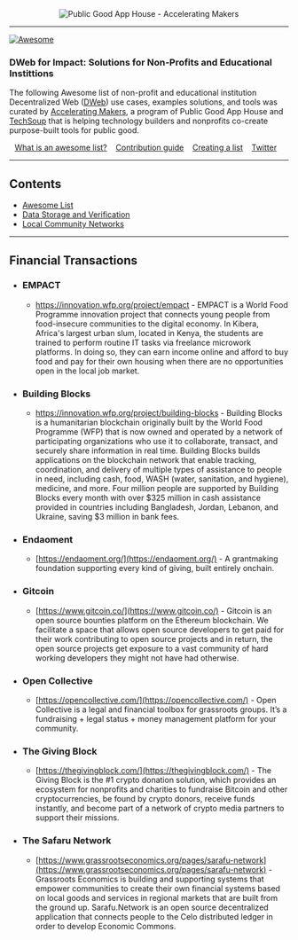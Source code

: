 <div align="center">
	<img src="media/Accel-Makers-Notion-Banner2.png" alt="Public Good App House - Accelerating Makers">
</div>

---

[![Awesome](https://awesome.re/badge.svg)](https://awesome.re)

### DWeb for Impact: Solutions for Non-Profits and Educational Instittions

The following Awesome list of non-profit and educational institution Decentralized Web ([DWeb](https://wiki.mozilla.org/Dweb)) use cases, examples solutions, and tools was curated by [Accelerating Makers](https://acceleratingmakers.publicgoodapphouse.org/), a program of Public Good App House and [TechSoup](https://www.techsoup.org/) that is helping technology builders and nonprofits co-create purpose-built tools for public good.

<p align="center">
	<a href="awesome.md">What is an awesome list?</a>&nbsp;&nbsp;&nbsp;
	<a href="contributing.md">Contribution guide</a>&nbsp;&nbsp;&nbsp;
	<a href="create-list.md">Creating a list</a>&nbsp;&nbsp;&nbsp;
	<a href="https://twitter.com/awesome__re">Twitter</a>&nbsp;&nbsp;&nbsp;
</p>

---

## Contents

- [Awesome List](readme.md)
- [Data Storage and Verification](#data-storage-and-verification)
- [Local Community Networks](#local-community-networks)

---

## Financial Transactions

- ### EMPACT
	- https://innovation.wfp.org/project/empact - EMPACT is a World Food Programme innovation project that connects young people from food-insecure communities to the digital economy. In Kibera, Africa's largest urban slum, located in Kenya, the students are trained to perform routine IT tasks via freelance microwork platforms. In doing so, they can earn income online and afford to buy food and pay for their own housing when there are no opportunities open in the local job market.
- ### Building Blocks
	- https://innovation.wfp.org/project/building-blocks - Building Blocks is a humanitarian blockchain originally built by the World Food Programme (WFP) that is now owned and operated by a network of participating organizations who use it to collaborate, transact, and securely share information in real time. Building Blocks builds applications on the blockchain network that enable tracking, coordination, and delivery of multiple types of assistance to people in need, including cash, food, WASH (water, sanitation, and hygiene), medicine, and more. Four million people are supported by Building Blocks every month with over $325 million in cash assistance provided in countries including Bangladesh, Jordan, Lebanon, and Ukraine, saving $3 million in bank fees.
- ### Endaoment
	- [https://endaoment.org/](https://endaoment.org/) - A grantmaking foundation supporting every kind of giving, built entirely onchain.
- ### Gitcoin
	- [https://www.gitcoin.co/](https://www.gitcoin.co/) - Gitcoin is an open source bounties platform on the Ethereum blockchain. We facilitate a space that allows open source developers to get paid for their work contributing to open source projects and in return, the open source projects get exposure to a vast community of hard working developers they might not have had otherwise.
- ### Open Collective
	- [https://opencollective.com/](https://opencollective.com/) - Open Collective is a legal and financial toolbox for grassroots groups. It’s a fundraising + legal status + money management platform for your community.
- ### The Giving Block
	- [https://thegivingblock.com/](https://thegivingblock.com/) - The Giving Block is the #1 crypto donation solution, which provides an ecosystem for nonprofits and charities to fundraise Bitcoin and other cryptocurrencies, be found by crypto donors, receive funds instantly, and become part of a network of crypto media partners to support their missions.
- ### The Safaru Network
	- [https://www.grassrootseconomics.org/pages/sarafu-network](https://www.grassrootseconomics.org/pages/sarafu-network) - Grassroots Economics is building and supporting systems that empower communities to create their own financial systems based on local goods and services in regional markets that are built from the ground up. Sarafu.Network is an open source decentralized application that connects people to the Celo distributed ledger in order to develop Economic Commons.
